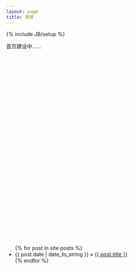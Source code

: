```yaml
---
layout: page
title: 周骅
--- 
```

{% include JB/setup %}

首页建设中……

<div class="tagCloud" style="width:100%;height:500px;">
    
</div>

<div>
<ul class="posts">
  {% for post in site.posts %}
    <li><span>{{ post.date | date_to_string }}</span> &raquo; <a href="{{ BASE_PATH }}{{ post.url }}">{{ post.title }}</a></li>
  {% endfor %}
</ul>
</div>
<script type="text/javascript" src="http://julying.com/lab/_jslib/jQuery.js"> 
</script>
<script type="text/javascript" src="http://julying.com/lab/coffee/js/jquery.coffee.js"> 
</script>
<script>
    $(".tagCloud").coffee();
</script>
